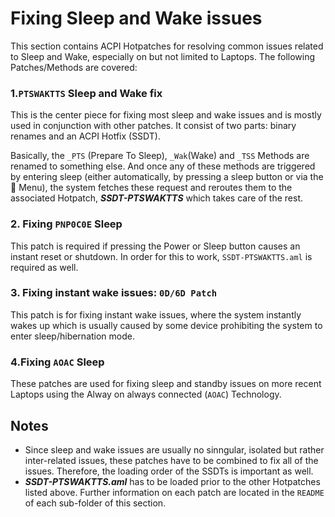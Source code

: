 # Fixing Sleep and Wake issues

This section contains ACPI Hotpatches for resolving common issues related to Sleep and Wake, especially on but not limited to Laptops. The following Patches/Methods are covered:

### 1.`PTSWAKTTS` Sleep and Wake fix

This is the center piece for fixing most sleep and wake issues and is mostly used in conjunction with other patches. It consist of two parts: binary renames and an ACPI Hotfix (SSDT).

Basically, the `_PTS` (Prepare To Sleep), `_Wak`(Wake) and `_TSS` Methods are renamed to something else. And once any of these methods are triggered by entering sleep (either automatically, by pressing a sleep button or via the  Menu), the system fetches these request and reroutes them to the associated Hotpatch, ***SSDT-PTSWAKTTS*** which takes care of the rest. 

### 2. Fixing `PNP0C0E` Sleep 

This patch is required if pressing the Power or Sleep button causes an instant reset or shutdown. In order for this to work, `SSDT-PTSWAKTTS.aml` is required as well.

### 3. Fixing instant wake issues: `0D/6D Patch`

This patch is for fixing instant wake issues, where the system instantly wakes up which is usually caused by some device prohibiting the system to enter sleep/hibernation mode.

### 4.Fixing `AOAC` Sleep

These patches are used for fixing sleep and standby issues on more recent Laptops using the Alway on always connected (`AOAC`) Technology.

## Notes

- Since sleep and wake issues are usually no sinngular, isolated but rather inter-related issues, these patches have to be combined to fix all of the issues. Therefore, the loading order of the SSDTs is important as well.
- ***SSDT-PTSWAKTTS.aml*** has to be loaded prior to the other Hotpatches listed above. Further information on each patch are located in the `README` of each sub-folder of this section.
